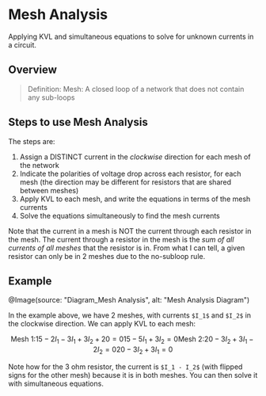 # Mesh Analysis

Applying KVL and simultaneous equations to solve for unknown currents in a circuit.

## Overview

> Definition: Mesh: A closed loop of a network that does not contain any sub-loops

## Steps to use Mesh Analysis

The steps are:
1. Assign a DISTINCT current in the *clockwise* direction for each mesh of the network
2. Indicate the polarities of voltage drop across each resistor, for each mesh (the direction may be 
different for resistors that are shared between meshes)
3. Apply KVL to each mesh, and write the equations in terms of the mesh currents
4. Solve the equations simultaneously to find the mesh currents

Note that the current in a mesh is NOT the current through each resistor in the mesh. The current 
through a resistor in the mesh is the *sum of all currents of all meshes* that the resistor is in. From 
what I can tell, a given resistor can only be in 2 meshes due to the no-subloop rule.

## Example

@Image(source: "Diagram_Mesh Analysis", alt: "Mesh Analysis Diagram")

In the example above, we have 2 meshes, with currents `$I_1$` and `$I_2$` in the clockwise direction. We 
can apply KVL to each mesh:
```math
\textrm{Mesh 1:} 
15 - 2I_1 - 3I_1 + 3I_2 + 20 = 0
15 - 5I_1 + 3I_2 = 0

\textrm{Mesh 2:}
20 - 3I_2 + 3I_1 - 2I_2 = 0
20 - 3I_2 + 3I_1 = 0
```

Note how for the 3 ohm resistor, the current is `$I_1 - I_2$` (with flipped signs for the other mesh) 
because it is in both meshes. You can then solve it with simultaneous equations.